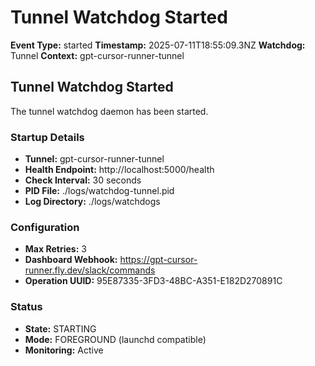 # Tunnel Watchdog Started

**Event Type:** started
**Timestamp:** 2025-07-11T18:55:09.3NZ
**Watchdog:** Tunnel
**Context:** gpt-cursor-runner-tunnel


## Tunnel Watchdog Started

The tunnel watchdog daemon has been started.

### Startup Details
- **Tunnel:** gpt-cursor-runner-tunnel
- **Health Endpoint:** http://localhost:5000/health
- **Check Interval:** 30 seconds
- **PID File:** ./logs/watchdog-tunnel.pid
- **Log Directory:** ./logs/watchdogs

### Configuration
- **Max Retries:** 3
- **Dashboard Webhook:** https://gpt-cursor-runner.fly.dev/slack/commands
- **Operation UUID:** 95E87335-3FD3-48BC-A351-E182D270891C

### Status
- **State:** STARTING
- **Mode:** FOREGROUND (launchd compatible)
- **Monitoring:** Active



